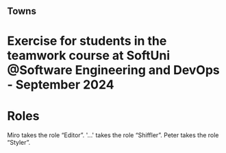## Towns
# Exercise for students in the teamwork course at SoftUni @Software Engineering and DevOps - September 2024

# Roles
  Miro takes the role “Editor”.
  '...' takes the role “Shiffler”.
  Peter takes the role “Styler”.
